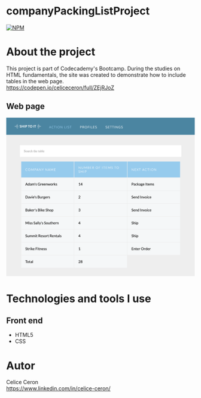 # companyPackingListProject
[![NPM](https://img.shields.io/npm/l/react)](https://github.com/celiceceron/companyPackingListProject/blob/master/licence)

# About the project
This project is part of Codecademy's Bootcamp.
During the studies on HTML fundamentals, the site was created to demonstrate how to include tables in the web page. <br>
https://codepen.io/celiceceron/full/ZEjRJoZ

## Web page
![Web 1](https://github.com/celiceceron/companyPackingListProject/blob/f5b3c8c29cde503d3a38535ad515cf61029b601d/webPage.png)


# Technologies and tools I use
## Front end
- HTML5
- CSS 

# Autor
Celice Ceron <br>
https://www.linkedin.com/in/celice-ceron/

